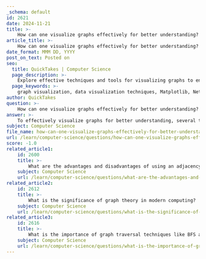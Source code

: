 ```yaml
---
_schema: default
id: 2621
date: 2024-11-21
title: >-
    How can one visualize graphs effectively for better understanding?
article_title: >-
    How can one visualize graphs effectively for better understanding?
date_format: MMM DD, YYYY
post_on_text: Posted on
seo:
  title: QuickTakes | Computer Science
  page_description: >-
    Explore effective techniques and tools for visualizing graphs to enhance understanding and facilitate decision-making, including libraries like Matplotlib and NetworkX, interactive tools, data preparation steps, and design principles.
  page_keywords: >-
    graph visualization, data visualization techniques, Matplotlib, NetworkX, interactive visualizations, data preparation, Tableau, D3.js, color design principles, feedback iteration
author: QuickTakes
question: >-
    How can one visualize graphs effectively for better understanding?
answer: >-
    To effectively visualize graphs for better understanding, several techniques and tools can be employed. Here are some key strategies and methods:\n\n### 1. **Choosing the Right Visualization Technique**\nDifferent types of data and relationships can be best represented using specific visualization techniques. For example:\n- **Line Charts**: Ideal for showing trends over time.\n- **Bar Graphs**: Useful for comparing quantities across different categories.\n- **Heat Maps**: Effective for visualizing data density or frequency, such as sales over time across different days.\n\n### 2. **Utilizing Graphing Libraries in Python**\nPython offers powerful libraries for graph visualization, such as:\n- **Matplotlib**: A widely used library for creating static, animated, and interactive visualizations in Python. It allows for a variety of plots, including line graphs, bar charts, and histograms.\n  \n  Example of creating a simple line graph:\n  ```python\n  import matplotlib.pyplot as plt\n\n  x = [1, 2, 3, 4, 5]\n  y = [2, 3, 5, 7, 11]\n  plt.plot(x, y)\n  plt.title("Simple Line Graph")\n  plt.xlabel("X-axis")\n  plt.ylabel("Y-axis")\n  plt.show()\n  ```\n\n- **NetworkX**: Specifically designed for the creation, manipulation, and study of complex networks. It can be used to visualize graphs and networks effectively.\n\n  Example of visualizing a simple undirected graph:\n  ```python\n  import networkx as nx\n  import matplotlib.pyplot as plt\n\n  G = nx.Graph()\n  G.add_edges_from([(1, 2), (1, 3), (2, 4)])\n  nx.draw(G, with_labels=True)\n  plt.show()\n  ```\n\n### 3. **Interactive Visualizations**\nUsing tools like **Plotly** or **Bokeh** can enhance the interactivity of visualizations, allowing users to explore data dynamically. This can be particularly useful in presentations or dashboards where user engagement is crucial.\n\n### 4. **Data Preparation and Cleaning**\nBefore visualizing data, it is essential to clean and prepare it. This includes handling missing values, normalizing data, and ensuring that the data types are appropriate for the visualizations you intend to create.\n\n### 5. **Utilizing Visualization Tools**\nThere are various data visualization tools available that can simplify the process:\n- **Tableau**: A powerful tool for creating interactive and shareable dashboards.\n- **D3.js**: A JavaScript library for producing dynamic, interactive data visualizations in web browsers.\n\n### 6. **Incorporating Color and Design Principles**\nEffective use of color can enhance the readability of graphs. It is important to choose color schemes that are accessible and convey the right message. Additionally, following design principles such as simplicity, clarity, and consistency can improve the overall effectiveness of the visualizations.\n\n### 7. **Feedback and Iteration**\nAfter creating visualizations, gathering feedback from users can provide insights into how well the visualizations communicate the intended message. Iterating on designs based on this feedback can lead to more effective visualizations.\n\nBy employing these techniques and tools, one can create effective visualizations that enhance understanding and facilitate better decision-making based on graph data.
subject: Computer Science
file_name: how-can-one-visualize-graphs-effectively-for-better-understanding.md
url: /learn/computer-science/questions/how-can-one-visualize-graphs-effectively-for-better-understanding
score: -1.0
related_article1:
    id: 2600
    title: >-
        What are the advantages and disadvantages of using an adjacency matrix?
    subject: Computer Science
    url: /learn/computer-science/questions/what-are-the-advantages-and-disadvantages-of-using-an-adjacency-matrix
related_article2:
    id: 2612
    title: >-
        What is the significance of graph theory in modern computing?
    subject: Computer Science
    url: /learn/computer-science/questions/what-is-the-significance-of-graph-theory-in-modern-computing
related_article3:
    id: 2616
    title: >-
        What is the importance of graph traversal techniques like BFS and DFS?
    subject: Computer Science
    url: /learn/computer-science/questions/what-is-the-importance-of-graph-traversal-techniques-like-bfs-and-dfs
---
```


&nbsp;